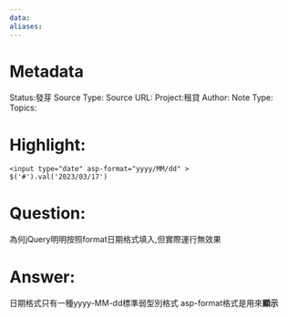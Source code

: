 ```yaml
---
data:
aliases:
---
```

# Metadata
Status:發芽
Source Type:
Source URL:
Project:租貸
Author:
Note Type:
Topics:


# Highlight:
```
<input type="date" asp-format="yyyy/MM/dd" >
$('#').val('2023/03/17')
```
# Question:
為何jQuery明明按照format日期格式填入,但實際運行無效果
# Answer:
日期格式只有一種yyyy-MM-dd標準弱型別格式
asp-format格式是用來**顯示**